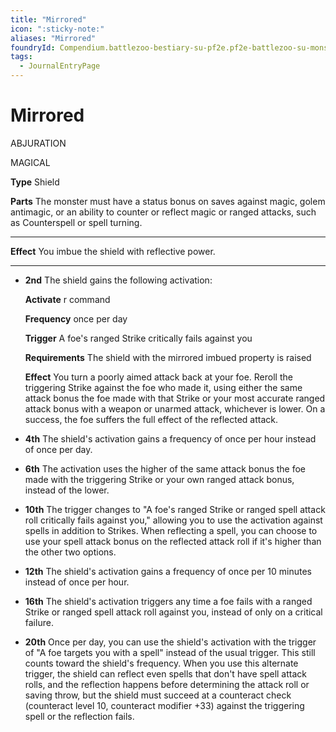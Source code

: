 ```yaml
---
title: "Mirrored"
icon: ":sticky-note:"
aliases: "Mirrored"
foundryId: Compendium.battlezoo-bestiary-su-pf2e.pf2e-battlezoo-su-monster-parts.JournalEntry.JbErDkeBQUxkKo2b.JournalEntryPage.oFk10EiCrox8KPiF
tags:
  - JournalEntryPage
---
```


# Mirrored
ABJURATION

MAGICAL

**Type** Shield

**Parts** The monster must have a status bonus on saves against magic, golem antimagic, or an ability to counter or reflect magic or ranged attacks, such as Counterspell or spell turning.

* * *

**Effect** You imbue the shield with reflective power.

* * *

*   **2nd** The shield gains the following activation:
    
    **Activate** r command
    
    **Frequency** once per day
    
    **Trigger** A foe's ranged Strike critically fails against you
    
    **Requirements** The shield with the mirrored imbued property is raised
    
    **Effect** You turn a poorly aimed attack back at your foe. Reroll the triggering Strike against the foe who made it, using either the same attack bonus the foe made with that Strike or your most accurate ranged attack bonus with a weapon or unarmed attack, whichever is lower. On a success, the foe suffers the full effect of the reflected attack.
    
*   **4th** The shield's activation gains a frequency of once per hour instead of once per day.
*   **6th** The activation uses the higher of the same attack bonus the foe made with the triggering Strike or your own ranged attack bonus, instead of the lower.
*   **10th** The trigger changes to "A foe's ranged Strike or ranged spell attack roll critically fails against you," allowing you to use the activation against spells in addition to Strikes. When reflecting a spell, you can choose to use your spell attack bonus on the reflected attack roll if it's higher than the other two options.
*   **12th** The shield's activation gains a frequency of once per 10 minutes instead of once per hour.
*   **16th** The shield's activation triggers any time a foe fails with a ranged Strike or ranged spell attack roll against you, instead of only on a critical failure.
*   **20th** Once per day, you can use the shield's activation with the trigger of "A foe targets you with a spell" instead of the usual trigger. This still counts toward the shield's frequency. When you use this alternate trigger, the shield can reflect even spells that don't have spell attack rolls, and the reflection happens before determining the attack roll or saving throw, but the shield must succeed at a counteract check (counteract level 10, counteract modifier +33) against the triggering spell or the reflection fails.